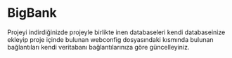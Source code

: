 # BigBank
 
Projeyi indirdiğinizde projeyle birlikte inen databaseleri kendi databaseinize ekleyip proje içinde bulunan webconfig dosyasındaki <connectionStrings> kısmında bulunan bağlantıları kendi veritabanı bağlantılarınıza göre güncelleyiniz.
